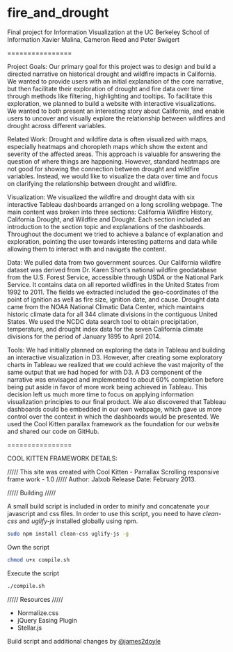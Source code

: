 fire_and_drought
================

Final project for Information Visualization at the UC Berkeley School of Information
Xavier Malina, Cameron Reed and Peter Swigert

================

Project Goals:
Our primary goal for this project was to design and build a directed narrative on historical drought and wildfire impacts in California. We wanted to provide users with an initial explanation of the core narrative, but then facilitate their exploration of drought and fire data over time through methods like filtering, highlighting and tooltips. To facilitate this exploration, we planned to build a website with interactive visualizations. We wanted to both present an interesting story about California, and enable users to uncover and visually explore the relationship between wildfires and drought across different variables.

Related Work:
Drought and wildfire data is often visualized with maps, especially heatmaps and choropleth maps which show the extent and severity of the affected areas. This approach is valuable for answering the question of where things are happening. However, standard heatmaps are not good for showing the connection between drought and wildfire variables. Instead, we would like to visualize the data over time and focus on clarifying the relationship between drought and wildfire.

Visualization:
We visualized the wildfire and drought data with six interactive Tableau dashboards arranged on a long scrolling webpage. The main content was broken into three sections: California Wildfire History, California Drought, and Wildfire and Drought. Each section included an introduction to the section topic and explanations of the dashboards. Throughout the document we tried to achieve a balance of explanation and exploration, pointing the user towards interesting patterns and data while allowing them to interact with and navigate the content. 

Data:
We pulled data from two government sources. Our California wildfire dataset was derived from Dr. Karen Short’s national wildfire geodatabase from the U.S. Forest Service, accessible through USDA or the National Park Service. It contains data on all reported wildfires in the United States from 1992 to 2011. The fields we extracted included the geo-coordinates of the point of ignition as well as fire size, ignition date, and cause.
Drought data came from the NOAA National Climatic Data Center, which maintains historic climate data for all 344 climate divisions in the contiguous United States. We used the NCDC data search tool to obtain precipitation, temperature, and drought index data for the seven California climate divisions for the period of January 1895 to April 2014. 

Tools:
We had initially planned on exploring the data in Tableau and building an interactive visualization in D3. However, after creating some exploratory charts in Tableau we realized that we could achieve the vast majority of the same output that we had hoped for with D3. A D3 component of the narrative was envisaged and implemented to about 60% completion before being put aside in favor of more work being achieved in Tableau. This decision left us much more time to focus on applying information visualization principles to our final product. We also discovered that Tableau dashboards could be embedded in our own webpage, which gave us more control over the context in which the dashboards would be presented. We used the Cool Kitten parallax framework as the foundation for our website and shared our code on GitHub. 

================


COOL KITTEN FRAMEWORK DETAILS:

///// This site was created with Cool Kitten - Parrallax Scrolling responsive frame work - 1.0 /////
Author: Jalxob
Release Date: February 2013.

///// Building /////

A small build script is included in order to minify and concatenate your javascript and css files. In order to use this script, you need to have *clean-css* and *uglify-js* installed globally using npm.

``` bash
sudo npm install clean-css uglify-js -g
```

Own the script

``` bash
chmod u+x compile.sh
```

Execute the script

``` bash
./compile.sh
```

///// Resources /////
- Normalize.css
- jQuery Easing Plugin
- Stellar.js

Build script and additional changes by [@james2doyle](https://github.com/james2doyle)


